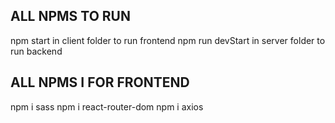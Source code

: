## ALL NPMS TO RUN ##

npm start in client folder to run frontend
npm run devStart in server folder to run backend

## ALL NPMS I FOR FRONTEND ##

npm i sass
npm i react-router-dom
npm i axios
